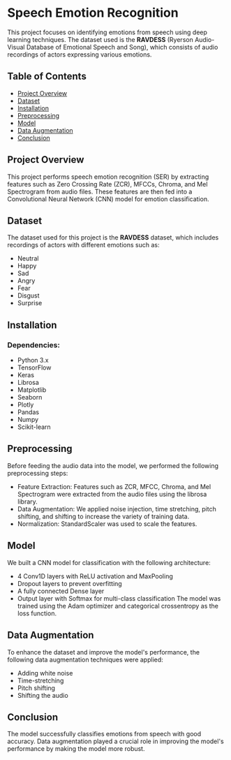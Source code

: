 # Speech Emotion Recognition

This project focuses on identifying emotions from speech using deep learning techniques. The dataset used is the **RAVDESS** (Ryerson Audio-Visual Database of Emotional Speech and Song), which consists of audio recordings of actors expressing various emotions.

## Table of Contents
- [Project Overview](#project-overview)
- [Dataset](#dataset)
- [Installation](#installation)
- [Preprocessing](#preprocessing)
- [Model](#model)
- [Data Augmentation](#data-augmentation)
- [Conclusion](#conclusion)

## Project Overview
This project performs speech emotion recognition (SER) by extracting features such as Zero Crossing Rate (ZCR), MFCCs, Chroma, and Mel Spectrogram from audio files. These features are then fed into a Convolutional Neural Network (CNN) model for emotion classification.

## Dataset
The dataset used for this project is the **RAVDESS** dataset, which includes recordings of actors with different emotions such as:
- Neutral
- Happy
- Sad
- Angry
- Fear
- Disgust
- Surprise

## Installation
### Dependencies:
- Python 3.x
- TensorFlow
- Keras
- Librosa
- Matplotlib
- Seaborn
- Plotly
- Pandas
- Numpy
- Scikit-learn

## Preprocessing
Before feeding the audio data into the model, we performed the following preprocessing steps:
- Feature Extraction: Features such as ZCR, MFCC, Chroma, and Mel Spectrogram were extracted from the audio files using the librosa library.
- Data Augmentation: We applied noise injection, time stretching, pitch shifting, and shifting to increase the variety of training data.
- Normalization: StandardScaler was used to scale the features.

## Model
We built a CNN model for classification with the following architecture:
- 4 Conv1D layers with ReLU activation and MaxPooling
- Dropout layers to prevent overfitting
- A fully connected Dense layer
- Output layer with Softmax for multi-class classification
The model was trained using the Adam optimizer and categorical crossentropy as the loss function.

## Data Augmentation
To enhance the dataset and improve the model's performance, the following data augmentation techniques were applied:
- Adding white noise
- Time-stretching
- Pitch shifting
- Shifting the audio

## Conclusion
The model successfully classifies emotions from speech with good accuracy. Data augmentation played a crucial role in improving the model's performance by making the model more robust.

